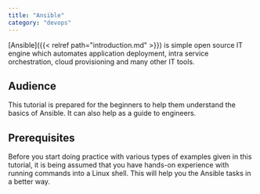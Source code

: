 ```yaml
---
title: "Ansible"
category: "devops"
---
```


[Ansible]({{< relref path="introduction.md" >}}) is simple open source IT engine which automates application deployment, intra service orchestration, cloud provisioning and many other IT tools.

## Audience
This tutorial is prepared for the beginners to help them understand the basics of Ansible. It can also help as a guide to engineers.

## Prerequisites
Before you start doing practice with various types of examples given in this tutorial, it is being assumed that you have hands-on experience with running commands into a Linux shell. This will help you the Ansible tasks in a better way.